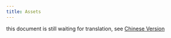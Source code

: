 ```yaml
---
title: Assets
---
```


this document is still waiting for translation, see [Chinese Version](/zh-CN/tutorials/assets)
